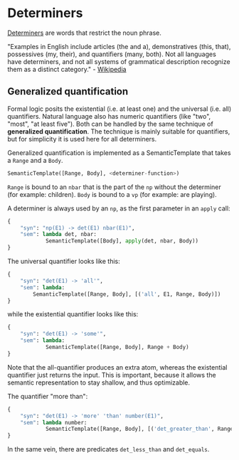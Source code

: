 # Determiners

[Determiners](https://en.wikipedia.org/wiki/Determiner) are words that restrict the noun phrase.

"Examples in English include articles (the and a), demonstratives (this, that), possessives (my, their), and quantifiers (many, both). Not all languages have determiners, and not all systems of grammatical description recognize them as a distinct category." - [Wikipedia](https://en.wikipedia.org/wiki/Determiner)

## Generalized quantification

Formal logic posits the existential (i.e. at least one) and the universal (i.e. all) quantifiers. Natural language also has numeric quantifiers (like "two", "most", "at least five"). Both can be handled by the same technique of __generalized quantification__. The technique is mainly suitable for quantifiers, but for simplicity it is used here for all determiners.

Generalized quantification is implemented as a SemanticTemplate that takes a `Range` and a `Body`.

~~~Python
SemanticTemplate([Range, Body], <determiner-function>)
~~~

`Range` is bound to an `nbar` that is the part of the `np` without the determiner (for example: children). `Body` is bound to a `vp` (for example: are playing).

A determiner is always used by an `np`, as the first parameter in an `apply` call:

~~~python
{
    "syn": "np(E1) -> det(E1) nbar(E1)",
    "sem": lambda det, nbar:
            SemanticTemplate([Body], apply(det, nbar, Body))
}
~~~

The universal quantifier looks like this:

~~~Python
{
    "syn": "det(E1) -> 'all'",
    "sem": lambda:
        SemanticTemplate([Range, Body], [('all', E1, Range, Body)])
}
~~~

while the existential quantifier looks like this:

~~~Python
{
    "syn": "det(E1) -> 'some'",
    "sem": lambda:
            SemanticTemplate([Range, Body], Range + Body)
}
~~~

Note that the all-quantifier produces an extra atom, whereas the existential quantifier just returns the input. This is important, because it allows the semantic representation to stay shallow, and thus optimizable.

The quantifier "more than":

~~~Python
{
    "syn": "det(E1) -> 'more' 'than' number(E1)",
    "sem": lambda number:
            SemanticTemplate([Range, Body], [('det_greater_than', Range + Body, number)])
}
~~~

In the same vein, there are predicates `det_less_than` and `det_equals`.


